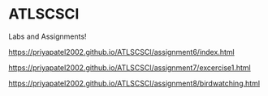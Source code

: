 # ATLSCSCI

Labs and Assignments!


https://priyapatel2002.github.io/ATLSCSCI/assignment6/index.html


https://priyapatel2002.github.io/ATLSCSCI/assignment7/excercise1.html

https://priyapatel2002.github.io/ATLSCSCI/assignment8/birdwatching.html
